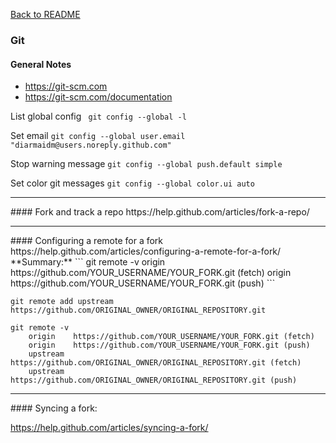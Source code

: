 [Back to README](README.md)
### Git
#### General Notes
* https://git-scm.com
* https://git-scm.com/documentation

List global config ` git config --global -l`

Set email `git config --global user.email "diarmaidm@users.noreply.github.com"`

Stop warning message `git config --global push.default simple`

Set color git messages `git config --global color.ui auto`

<hr>
#### Fork and track a repo
https://help.github.com/articles/fork-a-repo/

<hr>
#### Configuring a remote for a fork
https://help.github.com/articles/configuring-a-remote-for-a-fork/ **Summary:**
```
git remote -v
    origin  https://github.com/YOUR_USERNAME/YOUR_FORK.git (fetch)
    origin  https://github.com/YOUR_USERNAME/YOUR_FORK.git (push)
```

```
git remote add upstream https://github.com/ORIGINAL_OWNER/ORIGINAL_REPOSITORY.git
```

```
git remote -v
    origin    https://github.com/YOUR_USERNAME/YOUR_FORK.git (fetch)
    origin    https://github.com/YOUR_USERNAME/YOUR_FORK.git (push)
    upstream  https://github.com/ORIGINAL_OWNER/ORIGINAL_REPOSITORY.git (fetch)
    upstream  https://github.com/ORIGINAL_OWNER/ORIGINAL_REPOSITORY.git (push)
```

<hr>
#### Syncing a fork:

https://help.github.com/articles/syncing-a-fork/
